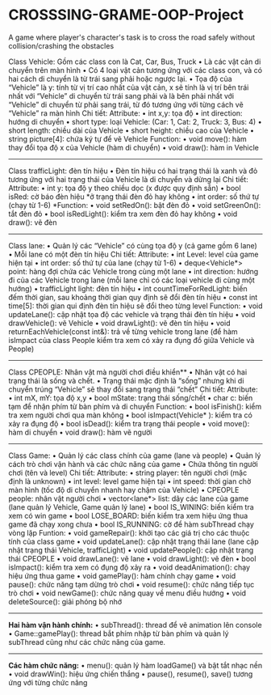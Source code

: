 # CROSSSING-GRAME-OOP-Project
A game where player's character's task is to cross the road safely without collision/crashing the obstacles

Class Vehicle: Gồm các class con là Cat, Car, Bus, Truck
•	Là các vật cản di chuyển trên màn hình
•	Có 4 loại vật cản tương ứng với các class con, và có hai cách di chuyển là từ trái sang phải hoặc ngược lại.
•	Tọa độ của “Vehicle” là y: tính từ vị trí cao nhất của vật cản, x sẽ tính là vị trí bên trái nhất với “Vehicle” di chuyển từ trái sang phải và là bên phải nhất với “Vehicle” di chuyển từ phải sang trái, từ đó tương ứng với từng cách vẽ “Vehicle” ra màn hình
Chi tiết:
Attribute: 
•	int x,y: tọa độ
•	int direction: hướng di chuyển
•	short type: loại Vehicle: (Car: 1, Cat: 2, Truck: 3, Bus: 4)
•	short length: chiều dài của Vehicle
•	short height: chiều cao của Vehicle
•	string picture[4]: chứa ký tự để vẽ Vehicle
Function:
•	void move(): hàm thay đổi tọa độ x của Vehicle (hàm di chuyển)
•	void draw(): hàm in Vehicle

----------------------------------------------------------------------------------------------------------------------
Class trafficLight: đèn tín hiệu
•	Đèn tín hiệu có hai trạng thái là xanh và đỏ tương ứng với hai trạng thái của Vehicle là di chuyển và dừng lại
Chi tiết:
Attribute: 
•	int y: tọa độ y theo chiều dọc (x được quy định sẵn)
•	bool isRed: cờ báo đèn hiệu *ở trạng thái đèn đỏ hay không
•	int order: số thứ tự (chạy từ 1-6)
*Function: 
•	void setRedOn(): bật đèn đỏ
•	void setGreenOn(): tắt đèn đỏ
•	bool isRedLight(): kiểm tra xem đèn đỏ hay không
•	void draw(): vẽ đèn

----------------------------------------------------------------------------------------------------------------------
Class lane:
•	Quản lý các “Vehicle” có cùng tọa độ y (cả game gồm 6 lane)
•	Mỗi lane có một đèn tín hiệu
Chi tiết:
Attribute:
•	int Level: level của game hiện tại
•	int order: số thứ tự của lane (chạy từ 1-6)
•	deque<Vehicle*> point: hàng đợi chứa các Vehicle trong cùng một lane
•	int direction: hướng đi của các Vehicle trong lane (mỗi lane chỉ có các loại vehicle đi cùng một hướng)
•	trafficLight light: đèn tín hiệu
•	int countTimeForRedLight: biến đếm thời gian, sau khoảng thời gian quy định sẽ đổi đèn tín hiệu
•	const int time[5]: thời gian qui định đèn tín hiệu sẽ đổi theo từng level
Function:
•	void updateLane(): cập nhật tọa độ các vehicle và trạng thái đèn tín hiệu
•	void drawVehicle(): vẽ Vehicle
•	void drawLight(): vẽ đèn tín hiệu
•	void returnEachVehicle(const int&): trả về từng vehicle trong lane (để hàm isImpact của class People kiểm tra xem có xảy ra đụng đồ giữa Vehicle và People)

----------------------------------------------------------------------------------------------------------------------
Class CPEOPLE: Nhân vật mà người chơi điều khiển**
•	Nhân vật có hai trạng thái là sống và chết.
•	Trạng thái mặc định là “sống” nhưng khi di chuyển trúng “Vehicle” sẽ thay đổi sang trạng thái “chết”
Chi tiết:
Attribute:
•	int mX, mY: tọa độ x,y
•	bool mState: trạng thái sống/chết
•	char c: biến tạm để nhận phím từ bàn phím và di chuyển
Function:
•	bool isFinish(): kiểm tra xem người chơi qua màn không
•	bool isImpact(Vehicle* ): kiểm tra có xảy ra đụng độ
•	bool isDead(): kiểm tra trạng thái people
•	void move(): hàm di chuyển
•	void draw(): hàm vẽ người

----------------------------------------------------------------------------------------------------------------------
Class Game: 
•	Quản lý các class chính của game (lane và people)
•	Quản lý cách trò chơi vận hành và các chức năng của game
•	Chứa thông tin người chơi (tên và level)
Chi tiết:
Attribute: 
•	string player: tên người chơi (mặc định là unknown)
•	int level: level game hiện tại
•	int speed: thời gian chờ màn hình (tốc độ di chuyển nhanh hay chậm của Vehicle)
•	CPEOPLE people: nhân vật người chơi
•	vector<lane*> list: dãy các lane của game (lane quản lý Vehicle, Game quản lý lane)
•	bool IS_WINING: biến kiểm tra xem có win game
•	bool LOSE_BOARD: biến kiểm tra xem hiệu ứng thua game đã chạy xong chưa
•	bool IS_RUNNING: cờ để hàm subThread chạy vòng lặp
Funtion:
•	void gameRepair(): khởi tạo các giá trị cho các thuộc tính  của class game
•	void updateLane(): cập nhật trạng thái lane (lane cập nhật trạng thái Vehicle, trafficLight)
•	void updatePeople(): cập nhật trạng thái CPEOPLE 
•	void drawLane(): vẽ lane
•	void drawLight(): vẽ đèn
•	bool isImpact(): kiểm tra xem có đụng độ xảy ra
•	void deadAnimation(): chạy hiệu ứng thua game
•	void gamePlay(): hàm chính chạy game
•	void pause(): chức năng tạm dừng trò chơi 
•	void resume(): chức năng tiếp tục trò chơi
•	void newGame(): chức năng quay về menu điều hướng
•	void deleteSource(): giải phóng bộ nhớ

----------------------------------------------------------------------------------------------------------------------
**Hai hàm vận hành chính:**
•	subThread(): thread để vẽ animation lên console
•	Game::gamePlay(): thread bắt phím nhập từ bàn phím và quản lý subThread cũng như các chức năng của game.

----------------------------------------------------------------------------------------------------------------------
**Các hàm chức năng:**
•	menu(): quản lý hàm loadGame() và bật tắt nhạc nền
•	void drawWin(): hiệu ứng chiến thắng
•	pause(), resume(), save() tương ứng với từng chức năng 
